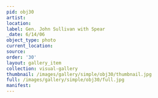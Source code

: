 ```yaml
---
pid: obj30
artist: 
location: 
label: Gen. John Sullivan with Spear
_date: 6/14/06
object_type: photo
current_location: 
source: 
order: '30'
layout: gallery_item
collection: visual-gallery
thumbnail: /images/gallery/simple/obj30/thumbnail.jpg
full: /images/gallery/simple/obj30/full.jpg
manifest: 
---
```

